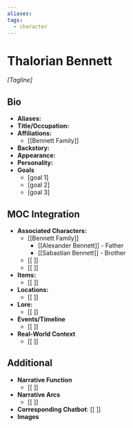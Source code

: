 ```yaml
---
aliases: 
tags:
  - character
---
```

# Thalorian Bennett 
*[Tagline]*

## Bio

- **Aliases:** 
- **Title/Occupation:** 
- **Affiliations:** 
	- [[Bennett Family]] 
- **Backstory:** 
- **Appearance:** 
- **Personality:** 
- **Goals**
	- [goal 1]
	- [goal 2]
	- [goal 3]

## MOC Integration

- **Associated Characters:**
	- [[Bennett Family]]
		- [[Alexander Bennett]] - Father
		- [[Sabastian Bennett]] - Brother
	- [[ ]]
	- [[ ]]
- **Items:**
	- [[ ]]
- **Locations:** 
	- [[ ]]
- **Lore:**
	- [[ ]]
- **Events/Timeline**
	- [[ ]]
- **Real-World Context**
	- [[ ]]

## Additional

- **Narrative Function**
	- [[ ]]
- **Narrative Arcs**
	- [[ ]]
- **Corresponding Chatbot**: [[ ]]
- **Images**